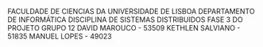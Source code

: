 FACULDADE DE CIENCIAS DA UNIVERSIDADE DE LISBOA
DEPARTAMENTO DE INFORMÁTICA 
DISCIPLINA DE SISTEMAS DISTRIBUIDOS
FASE 3 DO PROJETO
GRUPO 12
DAVID MAROUCO - 53509
KETHLEN SALVIANO - 51835 
MANUEL LOPES - 49023
